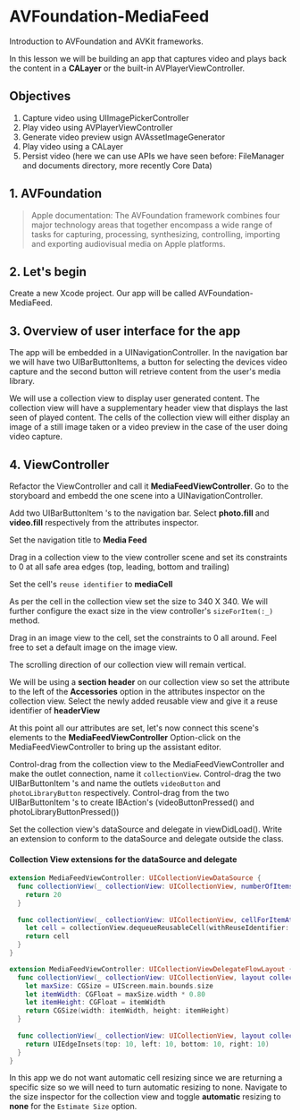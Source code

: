 # AVFoundation-MediaFeed


Introduction to AVFoundation and AVKit frameworks.

In this lesson we will be building an app that captures video and plays back the content in a **CALayer** or the built-in AVPlayerViewController.

## Objectives 

1. Capture video using UIImagePickerController 
1. Play video using AVPlayerViewController 
1. Generate video preview usign AVAssetImageGenerator 
1. Play video using a CALayer 
1. Persist video (here we can use APIs we have seen before: FileManager and documents directory, more recently Core Data) 

## 1. AVFoundation 

> Apple documentation: The AVFoundation framework combines four major technology areas that together encompass a wide range of tasks for capturing, processing, synthesizing, controlling, importing and exporting audiovisual media on Apple platforms.

## 2. Let's begin 

Create a new Xcode project. Our app will be called AVFoundation-MediaFeed. 

## 3. Overview of user interface for the app

The app will be embedded in a UINavigationController. In the navigation bar we will have two UIBarButtonItems, a button for selecting the devices video capture and the second button will retrieve content from the user's media library. 

We will use a collection view to display user generated content. The collection view will have a supplementary header view that displays the last seen of played content. The cells of the collection view will either display an image of a still image taken or a video preview in the case of the user doing video capture. 

## 4. ViewController 

Refactor the ViewController and call it **MediaFeedViewController**. Go to the storyboard and embedd the one scene into a UINavigationController. 

Add two UIBarButtonItem 's to the navigation bar. Select **photo.fill** and **video.fill** respectively from the attributes inspector. 

Set the navigation title to **Media Feed** 

Drag in a collection view to the view controller scene and set its constraints to 0 at all safe area edges (top, leading, bottom and trailing) 

Set the cell's ```reuse identifier``` to **mediaCell** 

As per the cell in the collection view set the size to 340 X 340. We will further configure the exact size in the view controller's ```sizeForItem(:_)``` method. 

Drag in an image view to the cell, set the constraints to 0 all around. Feel free to set a default image on the image view.

The scrolling direction of our collection view will remain vertical. 

We will be using a **section header** on our collection view so set the attribute to the left of the **Accessories** option in the attributes inspector on the collection view. Select the newly added reusable view and give it a reuse identifier of **headerView** 

At this point all our attributes are set, let's now connect this scene's elements to the **MediaFeedViewController** Option-click on the MediaFeedViewController to bring up the assistant editor. 

Control-drag from the collection view to the MediaFeedViewController and make the outlet connection, name it ```collectionView```. Control-drag the two UIBarButtonItem 's and name the outlets ```videoButton``` and ```photoLibraryButton``` respectively. Control-drag from the two UIBarButtonItem 's to create IBAction's (videoButtonPressed() and photoLibraryButtonPressed())

Set the collection view's dataSource and delegate in viewDidLoad(). Write an extension to conform to the dataSource and delegate outside the class. 

#### Collection View extensions for the dataSource and delegate 

```swift 
extension MediaFeedViewController: UICollectionViewDataSource {
  func collectionView(_ collectionView: UICollectionView, numberOfItemsInSection section: Int) -> Int {
    return 20
  }
  
  func collectionView(_ collectionView: UICollectionView, cellForItemAt indexPath: IndexPath) -> UICollectionViewCell {
    let cell = collectionView.dequeueReusableCell(withReuseIdentifier: "mediaCell", for: indexPath)
    return cell
  }
}

extension MediaFeedViewController: UICollectionViewDelegateFlowLayout {
  func collectionView(_ collectionView: UICollectionView, layout collectionViewLayout: UICollectionViewLayout, sizeForItemAt indexPath: IndexPath) -> CGSize {
    let maxSize: CGSize = UIScreen.main.bounds.size
    let itemWidth: CGFloat = maxSize.width * 0.80
    let itemHeight: CGFloat = itemWidth
    return CGSize(width: itemWidth, height: itemHeight)
  }
  
  func collectionView(_ collectionView: UICollectionView, layout collectionViewLayout: UICollectionViewLayout, insetForSectionAt section: Int) -> UIEdgeInsets {
    return UIEdgeInsets(top: 10, left: 10, bottom: 10, right: 10)
  }
}
```

In this app we do not want automatic cell resizing since we are returning a specific size so we will need to turn automatic resizing to none. Navigate to the size inspector for the collection view and toggle **automatic** resizing to **none** for the ```Estimate Size``` option.









